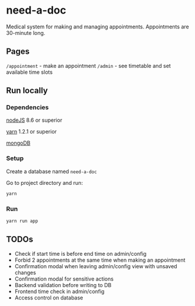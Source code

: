 need-a-doc
==========

Medical system for making and managing appointments. Appointments are 30-minute long.

Pages
-----

`/appointment` - make an appointment
`/admin` - see timetable and set available time slots

Run locally
-----------

### Dependencies

[nodeJS](https://nodejs.org/) 8.6 or superior

[yarn](https://yarnpkg.com/) 1.2.1 or superior

[mongoDB](https://www.mongodb.com/)

### Setup

Create a database named `need-a-doc`

Go to project directory and run:

```bash
yarn
```

### Run

```bash
yarn run app
```

TODOs
-----

- Check if start time is before end time on admin/config
- Forbid 2 appointments at the same time when making an appointment
- Confirmation modal when leaving admin/config view with unsaved changes
- Confirmation modal for sensitive actions
- Backend validation before writing to DB
- Frontend time check in admin/config
- Access control on database